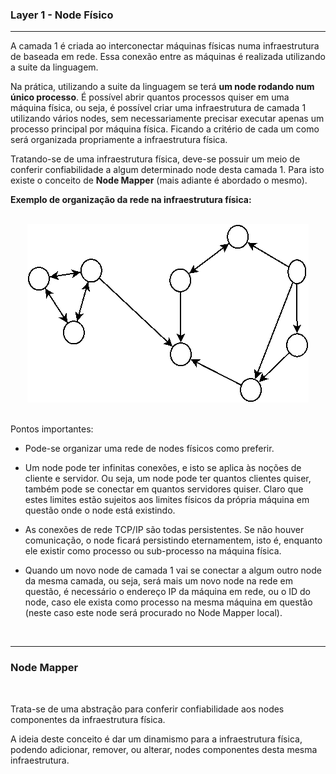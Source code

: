 
### <b>Layer 1 - Node Físico</b>

****

A camada 1 é criada ao interconectar máquinas físicas numa infraestrutura de baseada em rede. Essa conexão entre as máquinas é realizada utilizando a suite da linguagem.

Na prática, utilizando a suite da linguagem se terá <b>um node rodando num único processo</b>. É possível abrir quantos processos quiser em uma máquina física, ou seja, é possível criar uma infraestrutura de camada 1 utilizando vários nodes, sem necessariamente precisar executar apenas um processo principal por máquina física. Ficando a critério de cada um como será organizada propriamente a infraestrutura física.

Tratando-se de uma infraestrutura física, deve-se possuir um meio de conferir confiabilidade a algum determinado node desta camada 1. Para isto existe o conceito de <b>Node Mapper</b> (mais adiante é abordado o mesmo).

<b>Exemplo de organização da rede na infraestrutura física:</b>

<p align="center" >
<br>
<img src="../0%20-%20extras/diagram/general-3.png?v=1" />
<br>
<br>
</p>

Pontos importantes:

- Pode-se organizar uma rede de nodes físicos como preferir.

- Um node pode ter infinitas conexões, e isto se aplica às noções de cliente e servidor. Ou seja, um node pode ter quantos clientes quiser, também pode se conectar em quantos servidores quiser. Claro que estes limites estão sujeitos aos limites físicos da própria máquina em questão onde o node está existindo.

- As conexões de rede TCP/IP são todas persistentes. Se não houver comunicação, o node ficará persistindo eternamentem, isto é, enquanto ele existir como processo ou sub-processo na máquina física.

- Quando um novo node de camada 1 vai se conectar a algum outro node da mesma camada, ou seja, será mais um novo node na rede em questão, é necessário o endereço IP da máquina em rede, ou o ID do node, caso ele exista como processo na mesma máquina em questão (neste caso este node será procurado no Node Mapper local).

<!--

- Os nodes se intercomunicam apenas com nodes da mesma camada. Ou seja, os nodes de camada 1 se comunicam apenas com outros nodes de camada 1.

- Os nodes de camada 2 podem gestionar os nodes de camada 1, mas não é permitido criar um node de camada 2, e querer com que ele se comporte como um node de camada 1, isto é, servindo de suporte para outros nodes de camada 2.

-->

<br>

****

### <b>Node Mapper</b>

<br>

Trata-se de uma abstração para conferir confiabilidade aos nodes componentes da infraestrutura física.

A ideia deste conceito é dar um dinamismo para a infraestrutura física, podendo adicionar, remover, ou alterar, nodes componentes desta mesma infraestrutura.


<br>


